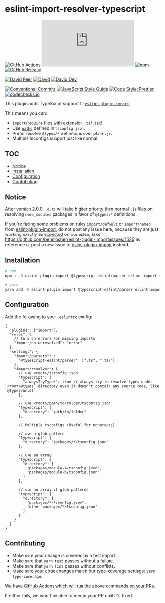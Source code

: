 # eslint-import-resolver-typescript

[![GitHub Actions](https://github.com/alexgorbatchev/eslint-import-resolver-typescript/workflows/Node%20CI/badge.svg)](https://github.com/alexgorbatchev/eslint-import-resolver-typescript/actions)
[![type-coverage](https://img.shields.io/badge/dynamic/json.svg?label=type-coverage&prefix=%E2%89%A5&suffix=%&query=$.typeCoverage.atLeast&uri=https%3A%2F%2Fraw.githubusercontent.com%2Falexgorbatchev%2Feslint-import-resolver-typescript%2Fmaster%2Fpackage.json)](https://github.com/plantain-00/type-coverage)
[![npm](https://img.shields.io/npm/v/eslint-import-resolver-typescript.svg)](https://www.npmjs.com/package/eslint-import-resolver-typescript)
[![GitHub Release](https://img.shields.io/github/release/alexgorbatchev/eslint-import-resolver-typescript)](https://github.com/alexgorbatchev/eslint-import-resolver-typescript/releases)

[![David Peer](https://img.shields.io/david/peer/alexgorbatchev/eslint-import-resolver-typescript.svg)](https://david-dm.org/alexgorbatchev/eslint-import-resolver-typescript?type=peer)
[![David](https://img.shields.io/david/alexgorbatchev/eslint-import-resolver-typescript.svg)](https://david-dm.org/alexgorbatchev/eslint-import-resolver-typescript)
[![David Dev](https://img.shields.io/david/dev/alexgorbatchev/eslint-import-resolver-typescript.svg)](https://david-dm.org/alexgorbatchev/eslint-import-resolver-typescript?type=dev)

[![Conventional Commits](https://img.shields.io/badge/conventional%20commits-1.0.0-yellow.svg)](https://conventionalcommits.org)
[![JavaScript Style Guide](https://img.shields.io/badge/code_style-standard-brightgreen.svg)](https://standardjs.com)
[![Code Style: Prettier](https://img.shields.io/badge/code_style-prettier-ff69b4.svg)](https://github.com/prettier/prettier)
[![codechecks.io](https://raw.githubusercontent.com/codechecks/docs/master/images/badges/badge-default.svg?sanitize=true)](https://codechecks.io)

This plugin adds TypeScript support to [`eslint-plugin-import`](https://www.npmjs.com/package/eslint-plugin-import).

This means you can:

- `import`/`require` files with extension `.ts`/`.tsx`!
- Use [`paths`](https://www.typescriptlang.org/docs/handbook/module-resolution.html#path-mapping) defined in `tsconfig.json`.
- Prefer resolve `@types/*` definitions over plain `.js`.
- Multiple tsconfigs support just like normal.

## TOC <!-- omit in toc -->

- [Notice](#notice)
- [Installation](#installation)
- [Configuration](#configuration)
- [Contributing](#contributing)

## Notice

After version 2.0.0, `.d.ts` will take higher priority then normal `.js` files on resolving `node_modules` packages in favor of `@types/*` definitions.

If you're facing some problems on rules `import/default` or `import/named` from [eslint-plugin-import](https://github.com/benmosher/eslint-plugin-import), do not post any issue here, because they are just working exactly as [expected](https://github.com/alexgorbatchev/eslint-import-resolver-typescript/issues/31#issuecomment-539751607) on our sides, take <https://github.com/benmosher/eslint-plugin-import/issues/1525> as reference or post a new issue to [eslint-plugin-import](https://github.com/benmosher/eslint-plugin-import) instead.

## Installation

```sh
# npm
npm i -D eslint-plugin-import @typescript-eslint/parser eslint-import-resolver-typescript

# yarn
yarn add -D eslint-plugin-import @typescript-eslint/parser eslint-import-resolver-typescript
```

## Configuration

Add the following to your `.eslintrc` config:

```jsonc
{
  "plugins": ["import"],
  "rules": {
    // turn on errors for missing imports
    "import/no-unresolved": "error"
  },
  "settings": {
    "import/parsers": {
      "@typescript-eslint/parser": [".ts", ".tsx"]
    },
    "import/resolver": {
      // use <root>/tsconfig.json
      "typescript": {
        "alwaysTryTypes": true // always try to resolve types under `<root>@types` directory even it doesn't contain any source code, like `@types/unist`
      },

      // use <root>/path/to/folder/tsconfig.json
      "typescript": {
        "directory": "path/to/folder"
      },

      // Multiple tsconfigs (Useful for monorepos)

      // use a glob pattern
      "typescript": {
        "directory": "packages/*/tsconfig.json"
      },

      // use an array
      "typescript": {
        "directory": [
          "packages/module-a/tsconfig.json",
          "packages/module-b/tsconfig.json"
        ]
      },

      // use an array of glob patterns
      "typescript": {
        "directory": [
          "packages/*/tsconfig.json",
          "other-packages/*/tsconfig.json"
        ]
      }
    }
  }
}
```

## Contributing

- Make sure your change is covered by a test import.
- Make sure that `yarn test` passes without a failure.
- Make sure that `yarn lint` passes without conflicts.
- Make sure your code changes match our [type-coverage](https://github.com/plantain-00/type-coverage) settings: `yarn type-coverage`.

We have [GitHub Actions](https://github.com/alexgorbatchev/eslint-import-resolver-typescript/actions) which will run the above commands on your PRs.

If either fails, we won't be able to merge your PR until it's fixed.
